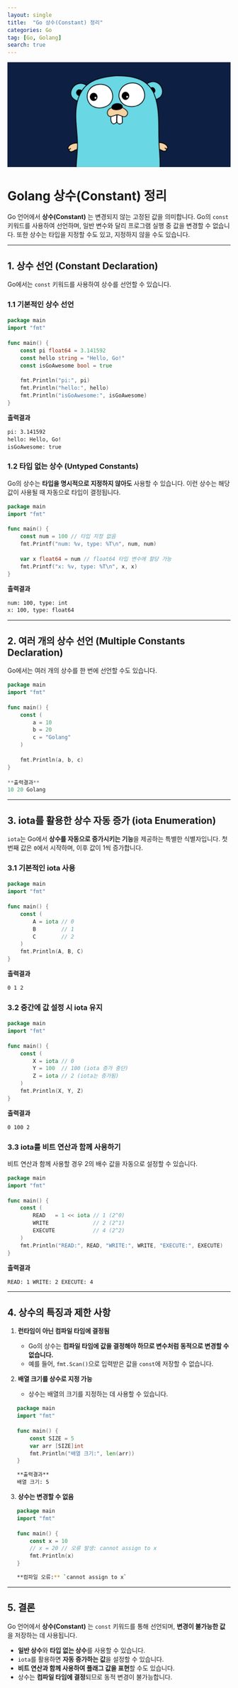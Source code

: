 ```yaml
---
layout: single
title:  "Go 상수(Constant) 정리"
categories: Go
tag: [Go, Golang]
search: true
---
```


![go-icon](/assets/images/Go-icon2.png)

# **Golang 상수(Constant) 정리**

Go 언어에서 **상수(Constant)** 는 변경되지 않는 고정된 값을 의미합니다. Go의 `const` 키워드를 사용하여 선언하며, 일반 변수와 달리 프로그램 실행 중 값을 변경할 수 없습니다. 또한 상수는 타입을 지정할 수도 있고, 지정하지 않을 수도 있습니다.

---

## **1. 상수 선언 (Constant Declaration)**

Go에서는 `const` 키워드를 사용하여 상수를 선언할 수 있습니다.

### **1.1 기본적인 상수 선언**
```go
package main  
import "fmt"  

func main() {  
    const pi float64 = 3.141592  
    const hello string = "Hello, Go!"  
    const isGoAwesome bool = true  

    fmt.Println("pi:", pi)  
    fmt.Println("hello:", hello)  
    fmt.Println("isGoAwesome:", isGoAwesome)  
}
```

**출력결과**
```bash  
pi: 3.141592  
hello: Hello, Go!  
isGoAwesome: true  
```
### **1.2 타입 없는 상수 (Untyped Constants)**  
Go의 상수는 **타입을 명시적으로 지정하지 않아도** 사용할 수 있습니다. 이런 상수는 해당 값이 사용될 때 자동으로 타입이 결정됩니다.
```go
package main  
import "fmt"  

func main() {  
    const num = 100 // 타입 지정 없음  
    fmt.Printf("num: %v, type: %T\n", num, num)  

    var x float64 = num // float64 타입 변수에 할당 가능  
    fmt.Printf("x: %v, type: %T\n", x, x)  
}
```
**출력결과**
```bash  
num: 100, type: int  
x: 100, type: float64  
```
---

## **2. 여러 개의 상수 선언 (Multiple Constants Declaration)**

Go에서는 여러 개의 상수를 한 번에 선언할 수도 있습니다.
```go
package main  
import "fmt"  

func main() {  
    const (  
        a = 10  
        b = 20  
        c = "Golang"  
    )  

    fmt.Println(a, b, c)  
}

**출력결과**  
10 20 Golang  
```
---

## **3. iota를 활용한 상수 자동 증가 (iota Enumeration)**

`iota`는 Go에서 **상수를 자동으로 증가시키는 기능**을 제공하는 특별한 식별자입니다. 첫 번째 값은 `0`에서 시작하며, 이후 값이 1씩 증가합니다.

### **3.1 기본적인 iota 사용**
```go
package main  
import "fmt"  

func main() {  
    const (  
        A = iota // 0  
        B        // 1  
        C        // 2  
    )  
    fmt.Println(A, B, C)  
}
```
**출력결과** 
```bash 
0 1 2  
```

### **3.2 중간에 값 설정 시 iota 유지**
```go
package main  
import "fmt"  

func main() {  
    const (  
        X = iota // 0  
        Y = 100  // 100 (iota 증가 중단)  
        Z = iota // 2 (iota는 증가됨)  
    )  
    fmt.Println(X, Y, Z)  
}
```
**출력결과**
```bash
0 100 2  
```
### **3.3 iota를 비트 연산과 함께 사용하기**  
비트 연산과 함께 사용할 경우 2의 배수 값을 자동으로 설정할 수 있습니다.
```go
package main  
import "fmt"  

func main() {  
    const (  
        READ   = 1 << iota // 1 (2^0)  
        WRITE              // 2 (2^1)  
        EXECUTE            // 4 (2^2)  
    )  
    fmt.Println("READ:", READ, "WRITE:", WRITE, "EXECUTE:", EXECUTE)  
}
```
**출력결과**
```bash  
READ: 1 WRITE: 2 EXECUTE: 4  
```
---

## **4. 상수의 특징과 제한 사항**

1. **런타임이 아닌 컴파일 타임에 결정됨**  
   - Go의 상수는 **컴파일 타임에 값을 결정해야 하므로 변수처럼 동적으로 변경할 수 없습니다.**  
   - 예를 들어, `fmt.Scan()`으로 입력받은 값을 `const`에 저장할 수 없습니다.  

2. **배열 크기를 상수로 지정 가능**  
   - 상수는 배열의 크기를 지정하는 데 사용할 수 있습니다.  

```go
   package main  
   import "fmt"  

   func main() {  
       const SIZE = 5  
       var arr [SIZE]int  
       fmt.Println("배열 크기:", len(arr))  
   }
```

```bash
   **출력결과**  
   배열 크기: 5  
```
3. **상수는 변경할 수 없음**  

```go
   package main  
   import "fmt"  

   func main() {  
       const x = 10  
       // x = 20 // 오류 발생: cannot assign to x  
       fmt.Println(x)  
   }
```
```bash
   **컴파일 오류:** `cannot assign to x`  
```
---

## **5. 결론**

Go 언어에서 **상수(Constant)** 는 `const` 키워드를 통해 선언되며, **변경이 불가능한 값**을 저장하는 데 사용됩니다.

- **일반 상수**와 **타입 없는 상수**를 사용할 수 있습니다.  
- `iota`를 활용하면 **자동 증가하는 값**을 설정할 수 있습니다.  
- **비트 연산과 함께 사용하여 플래그 값을 표현**할 수도 있습니다.  
- 상수는 **컴파일 타임에 결정**되므로 동적 변경이 불가능합니다.  
